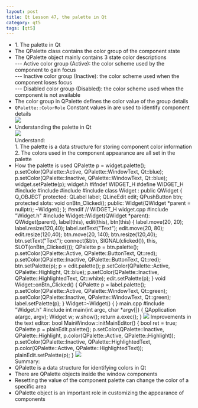 ```yaml
---
layout: post
title: Qt Lesson 47, the palette in Qt
category: qt5
tags: [qt5]
---
```

* 1\. The palette in Qt
* The QPalette class contains the color group of the component state
* The QPalette object mainly contains 3 state color descriptions  
--- Active color group (Active): the color scheme used by the component to gain focus  
--- Inactive color group (Inactive): the color scheme used when the component loses focus  
--- Disabled color group (Disabled): the color scheme used when the component is not available
* The color group in QPalette defines the color value of the group details
* `QPalette::ColorRole` Constant values ​​in are used to identify component details  
![ ](/md_blog/public/assets/2021-07-25/b70ace3636fcfce50c987384953584a3.png)
* Understanding the palette in Qt  
![ ](/md_blog/public/assets/2021-07-25/aaf3c6ce89d16370390b9a6a5ed58705.png)  
Understand:  
1\. The palette is a data structure for storing component color information  
2\. The colors used in the component appearance are all set in the palette
* How the palette is used
    QPalette p = widget.palette(); p.setColor(QPalette::Active, QPalette::WindowText, Qt::blue); p.setColor(QPalette::Inactive, QPalette::WindowText, Qt::blue); widget.setPalette(p); 
widget.h
    #ifndef WIDGET_H #define WIDGET_H #include <QWidget> #include <QLabel> #include <QLineEdit> #include <QPushButton> class Widget : public QWidget { Q_OBJECT protected: QLabel label; QLineEdit edit; QPushButton btn; protected slots: void onBtn_Clicked(); public: Widget(QWidget *parent = nullptr); ~Widget(); }; #endif // WIDGET_H 
widget.cpp
    #include "Widget.h" #include <QPalette> Widget::Widget(QWidget *parent): QWidget(parent), label(this), edit(this), btn(this) { label.move(20, 20); label.resize(120,40); label.setText("Text"); edit.move(20, 80); edit.resize(120,40); btn.move(20, 140); btn.resize(120,40); btn.setText("Text"); connect(&btn, SIGNAL(clicked()), this, SLOT(onBtn_Clicked())); QPalette p = btn.palette(); p.setColor(QPalette::Active, QPalette::ButtonText, Qt::red); p.setColor(QPalette::Inactive, QPalette::ButtonText, Qt::red); btn.setPalette(p); p = edit.palette(); p.setColor(QPalette::Active, QPalette::Highlight, Qt::blue); p.setColor(QPalette::Inactive, QPalette::HighlightedText, Qt::white); edit.setPalette(p); } void Widget::onBtn_Clicked() { QPalette p = label.palette(); p.setColor(QPalette::Active, QPalette::WindowText, Qt::green); p.setColor(QPalette::Inactive, QPalette::WindowText, Qt::green); label.setPalette(p); } Widget::~Widget() { } 
main.cpp
    #include "Widget.h" #include <QApplication> int main(int argc, char *argv[]) { QApplication a(argc, argv); Widget w; w.show(); return a.exec(); } 
![ ](/md_blog/public/assets/2021-07-25/0dcf8db4d8aebcdcd1351fd2c2d3a726.png)
Improvements in the text editor:
    bool MainWindow::initMainEditor() { bool ret = true; QPalette p = plainEdit.palette(); p.setColor(QPalette::Inactive, QPalette::Highlight, p.color(QPalette::Active, QPalette::Highlight)); p.setColor(QPalette::Inactive, QPalette::HighlightedText, p.color(QPalette::Active, QPalette::HighlightedText)); plainEdit.setPalette(p); } 
![ ](/md_blog/public/assets/2021-07-25/c9361bdd72df143da8c7d16dd3697645.png)  
Summary:
* QPalette is a data structure for identifying colors in Qt
* There are QPalette objects inside the window components
* Resetting the value of the component palette can change the color of a specific area
* QPalette object is an important role in customizing the appearance of components
